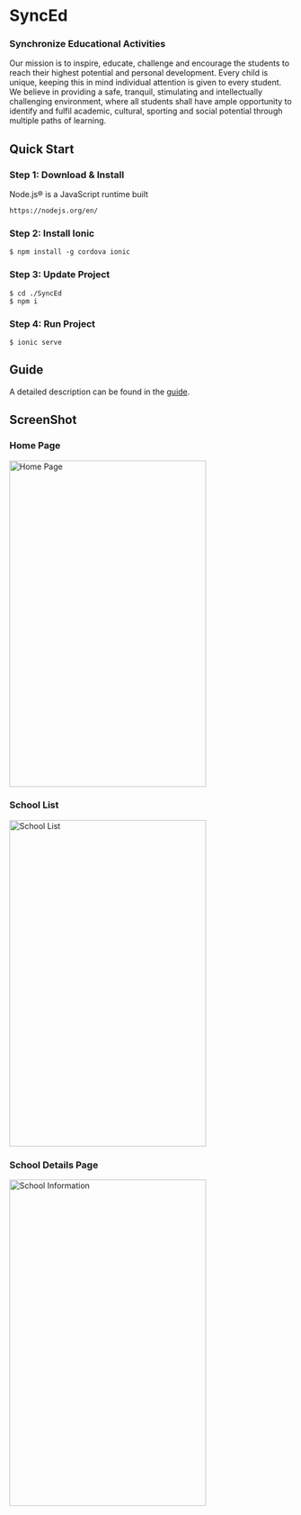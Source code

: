 # SyncEd

### Synchronize Educational Activities

Our mission is to inspire, educate, challenge and encourage the students to reach their highest potential and personal development. Every child is unique, keeping this in mind individual attention is given to every student. We believe in providing a safe, tranquil, stimulating and intellectually challenging environment, where all students shall have ample opportunity to identify and fulfil academic, cultural, sporting and social potential through multiple paths of learning.

## Quick Start

### Step 1: Download & Install
Node.js® is a JavaScript runtime built

    https://nodejs.org/en/

### Step 2: Install Ionic

    $ npm install -g cordova ionic

### Step 3: Update Project

    $ cd ./SyncEd
    $ npm i

### Step 4: Run Project

    $ ionic serve

## Guide

A detailed description can be found in the [guide](https://ionicframework.com/getting-started).

## ScreenShot

### Home Page
<img src="http://intellibiz.in/github-images/home.png" alt="Home Page" width="350px" height="580px">

### School List
<img src="http://intellibiz.in/github-images/school-list.png" alt="School List" width="350px" height="580px">

### School Details Page
<img src="http://intellibiz.in/github-images/intelli.png" alt="School Information" width="350px" height="580px">
